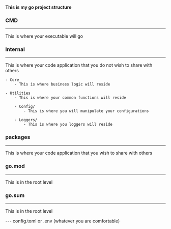 #### This is my go project structure

### CMD
-----
This is where your executable will go 


### Internal
-----
This is where your code application that you do not wish to share with others

    - Core
        - This is where business logic will reside
    
    - Utilities
        - This is where your common functions will reside

        - Config/
            - This is where you will manipulate your configurations

        - Loggers/
            - This is where you loggers will reside

### packages
----
This is where your code application that you wish to share with others


### go.mod
---- 
This is in the root level 

### go.sum
----
This is in the root level


--- config.toml or .env (whatever you are comfortable)